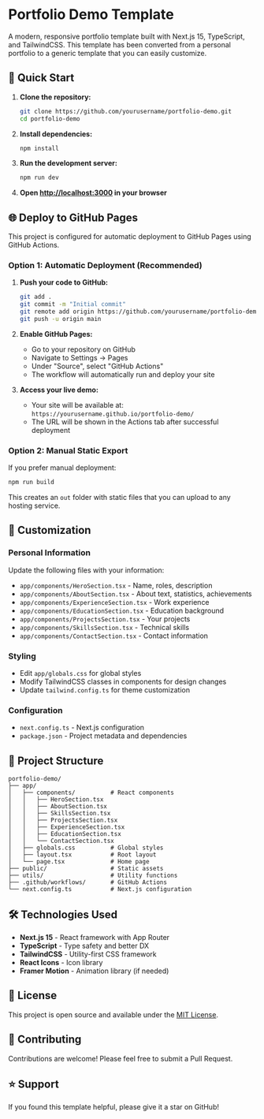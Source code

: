 # Portfolio Demo Template

A modern, responsive portfolio template built with Next.js 15, TypeScript, and TailwindCSS. This template has been converted from a personal portfolio to a generic template that you can easily customize.

## 🚀 Quick Start

1. **Clone the repository:**
   ```bash
   git clone https://github.com/yourusername/portfolio-demo.git
   cd portfolio-demo
   ```

2. **Install dependencies:**
   ```bash
   npm install
   ```

3. **Run the development server:**
   ```bash
   npm run dev
   ```

4. **Open [http://localhost:3000](http://localhost:3000) in your browser**

## 🌐 Deploy to GitHub Pages

This project is configured for automatic deployment to GitHub Pages using GitHub Actions.

### Option 1: Automatic Deployment (Recommended)

1. **Push your code to GitHub:**
   ```bash
   git add .
   git commit -m "Initial commit"
   git remote add origin https://github.com/yourusername/portfolio-demo.git
   git push -u origin main
   ```

2. **Enable GitHub Pages:**
   - Go to your repository on GitHub
   - Navigate to Settings → Pages
   - Under "Source", select "GitHub Actions"
   - The workflow will automatically run and deploy your site

3. **Access your live demo:**
   - Your site will be available at: `https://yourusername.github.io/portfolio-demo/`
   - The URL will be shown in the Actions tab after successful deployment

### Option 2: Manual Static Export

If you prefer manual deployment:

```bash
npm run build
```

This creates an `out` folder with static files that you can upload to any hosting service.

## 🎨 Customization

### Personal Information
Update the following files with your information:

- `app/components/HeroSection.tsx` - Name, roles, description
- `app/components/AboutSection.tsx` - About text, statistics, achievements
- `app/components/ExperienceSection.tsx` - Work experience
- `app/components/EducationSection.tsx` - Education background
- `app/components/ProjectsSection.tsx` - Your projects
- `app/components/SkillsSection.tsx` - Technical skills
- `app/components/ContactSection.tsx` - Contact information

### Styling
- Edit `app/globals.css` for global styles
- Modify TailwindCSS classes in components for design changes
- Update `tailwind.config.ts` for theme customization

### Configuration
- `next.config.ts` - Next.js configuration
- `package.json` - Project metadata and dependencies

## 📁 Project Structure

```
portfolio-demo/
├── app/
│   ├── components/          # React components
│   │   ├── HeroSection.tsx
│   │   ├── AboutSection.tsx
│   │   ├── SkillsSection.tsx
│   │   ├── ProjectsSection.tsx
│   │   ├── ExperienceSection.tsx
│   │   ├── EducationSection.tsx
│   │   └── ContactSection.tsx
│   ├── globals.css          # Global styles
│   ├── layout.tsx           # Root layout
│   └── page.tsx             # Home page
├── public/                  # Static assets
├── utils/                   # Utility functions
├── .github/workflows/       # GitHub Actions
└── next.config.ts           # Next.js configuration
```

## 🛠️ Technologies Used

- **Next.js 15** - React framework with App Router
- **TypeScript** - Type safety and better DX
- **TailwindCSS** - Utility-first CSS framework
- **React Icons** - Icon library
- **Framer Motion** - Animation library (if needed)

## 📝 License

This project is open source and available under the [MIT License](LICENSE).

## 🤝 Contributing

Contributions are welcome! Please feel free to submit a Pull Request.

## ⭐ Support

If you found this template helpful, please give it a star on GitHub! 